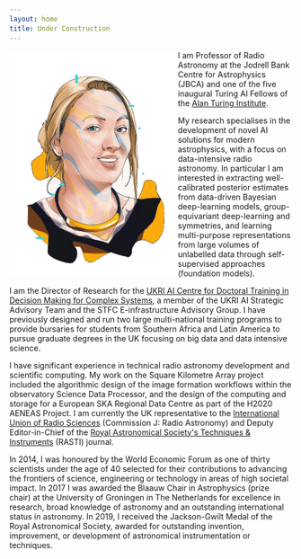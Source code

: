 ```yaml
---
layout: home
title: Under Construction
---
```


<a href="https://www.nature.com/nature-index/news/six-researchers-who-are-shaping-the-future-of-artificial-intelligence" rel="Image credit: Nature"><img align="left" src="/assets/img/anna_scaife_nature_whitespace.png" width="300px"></a>

I am Professor of Radio Astronomy at the Jodrell Bank Centre for Astrophysics (JBCA) and one of the five inaugural Turing AI Fellows of the [Alan Turing Institute](https://www.turing.ac.uk).

My research specialises in the development of novel AI solutions for modern astrophysics, with a focus on data-intensive radio astronomy. In particular I am interested in extracting well-calibrated posterior estimates from data-driven Bayesian deep-learning models, group-equivariant deep-learning and symmetries, and learning multi-purpose representations from large volumes of unlabelled data through self-supervised approaches (foundation models). 

I am the Director of Research for the [UKRI AI Centre for Doctoral Training in Decision Making for Complex Systems](https://www.ai-decisions-cdt.ac.uk), a member of the UKRI AI Strategic Advisory Team and the STFC E-infrastructure Advisory Group. I have previously designed and run two large multi-national training programs to provide bursaries for students from Southern Africa and Latin America to pursue graduate degrees in the UK focusing on big data and data intensive science. 

I have significant experience in technical radio astronomy development and scientific computing. My work on the Square Kilometre Array project included the algorithmic design of the image formation workflows within the observatory Science Data Processor, and the design of the computing and storage for a European SKA Regional Data Centre as part of the H2020 AENEAS Project. I am currently the UK representative to the [International Union of Radio Sciences](http://ursi.org) (Commission J: Radio Astronomy) and Deputy Editor-in-Chief of the [Royal Astronomical Society's Techniques & Instruments](https://ras.ac.uk/journals/ras-techniques-instruments-rasti) (RASTI) journal.

In 2014, I was honoured by the World Economic Forum as one of thirty scientists under the age of 40 selected for their contributions to advancing the frontiers of science, engineering or technology in areas of high societal impact. In 2017 I was awarded the Blaauw Chair in Astrophysics (prize chair) at the University of Groningen in The Netherlands for excellence in research, broad knowledge of astronomy and an outstanding international status in astronomy. In 2019, I received the Jackson-Gwilt Medal of the Royal Astronomical Society, awarded for outstanding invention, improvement, or development of astronomical instrumentation or techniques.
